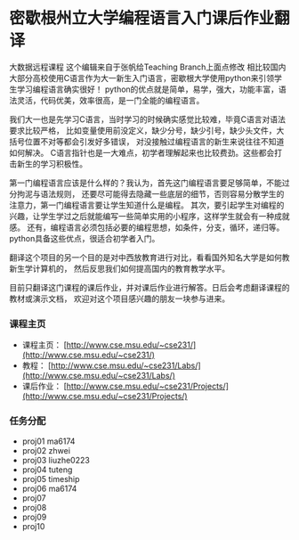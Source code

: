 # 密歇根州立大学编程语言入门课后作业翻译

大数据远程课程
这个编辑来自于张帆给Teaching Branch上面点修改
相比较国内大部分高校使用C语言作为大一新生入门语言，密歇根大学使用python来引领学生学习编程语言确实很好！
python的优点就是简单，易学，强大，功能丰富，语法灵活，代码优美，效率很高，是一门全能的编程语言。

我们大一也是先学习C语言，当时学习的时候确实感觉比较难，毕竟C语言对语法要求比较严格，
比如变量使用前没定义，缺少分号，缺少引号，缺少头文件，大括号位置不对等都会引发好多错误，
对没接触过编程语言的新生来说往往不知道如何解决。
C语言指针也是一大难点，初学者理解起来也比较费劲。这些都会打击新生的学习积极性。

第一门编程语言应该是什么样的？我认为，首先这门编程语言要足够简单，不能过分拘泥与语法规则，
还要尽可能得去隐藏一些底层的细节，否则容易分散学生的注意力，第一门编程语言要让学生知道什么是编程。
其次，要引起学生对编程的兴趣，让学生学过之后就能编写一些简单实用的小程序，这样学生就会有一种成就感。
还有，编程语言必须包括必要的编程思想，如条件，分支，循环，递归等。python具备这些优点，很适合初学者入门。

翻译这个项目的另一个目的是对中西放教育进行对比，看看国外知名大学是如何教新生学计算机的，
然后反思我们如何提高国内的教育教学水平。

目前只翻译这门课程的课后作业，并对课后作业进行解答。日后会考虑翻译课程的教材或演示文档，
欢迎对这个项目感兴趣的朋友一块参与进来。

### 课程主页

- 课程主页： [http://www.cse.msu.edu/~cse231/](http://www.cse.msu.edu/~cse231/)
- 教程： [http://www.cse.msu.edu/~cse231/Labs/](http://www.cse.msu.edu/~cse231/Labs/)
- 课后作业： [http://www.cse.msu.edu/~cse231/Projects/](http://www.cse.msu.edu/~cse231/Projects/)

### 任务分配

- proj01 ma6174
- proj02 zhwei
- proj03 liuzhe0223
- proj04 tuteng 
- proj05 timeship
- proj06 ma6174
- proj07 
- proj08 
- proj09 
- proj10 

